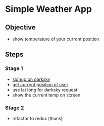 # Simple Weather App

## Objective

- show temperature of your current position

## Steps

### Stage 1

- [signup on darksky](https://darksky.net/dev/register)
- [get current position of user](https://developer.mozilla.org/en-US/docs/Web/API/Geolocation/getCurrentPosition)
- use lat long for darksky request
- show the current temp on screen

### Stage 2

- refactor to redux (thunk)
